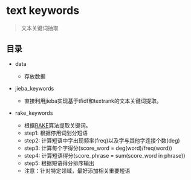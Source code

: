 # text keywords

> 文本关键词抽取

## 目录
- data
    - 存放数据

- jieba_keywords
    - 直接利用jieba实现基于tfidf和textrank的文本关键词提取。
    
- rake_keywords
    - 根据[RAKE](https://www.researchgate.net/publication/227988510_Automatic_Keyword_Extraction_from_Individual_Documents)算法提取关键词。
    - step1: 根据停用词划分短语
    - step2: 计算短语中字出现频率(freq)以及字与其他字连接个数(deg)
    - step3: 计算每个字得分(score_word = deg(word)/freq(word))
    - step4: 计算短语得分(score_phrase = sum(score_word in phrase))
    - step5: 根据短语得分排序输出
    - 注意：针对特定领域，最好添加相关重要短语

